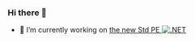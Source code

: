 ### Hi there 👋

- 🔭 I’m currently working on [the new Std PE ](https://github.com/Sage/sage200uki-std-pe) [![.NET](https://github.com/Sage/sage200uki-std-pe/actions/workflows/dotnet.yml/badge.svg)](https://github.com/Sage/sage200uki-std-pe/actions/workflows/dotnet.yml)

<!--
**DerekGrahamSage/DerekGrahamSage** is a ✨ _special_ ✨ repository because its `README.md` (this file) appears on your GitHub profile.

Here are some ideas to get you started:

- 🔭 I’m currently working on ...
- 🌱 I’m currently learning ...
- 👯 I’m looking to collaborate on ...
- 🤔 I’m looking for help with ...
- 💬 Ask me about ...
- 📫 How to reach me: ...
- 😄 Pronouns: ...
- ⚡ Fun fact: ...
-->
